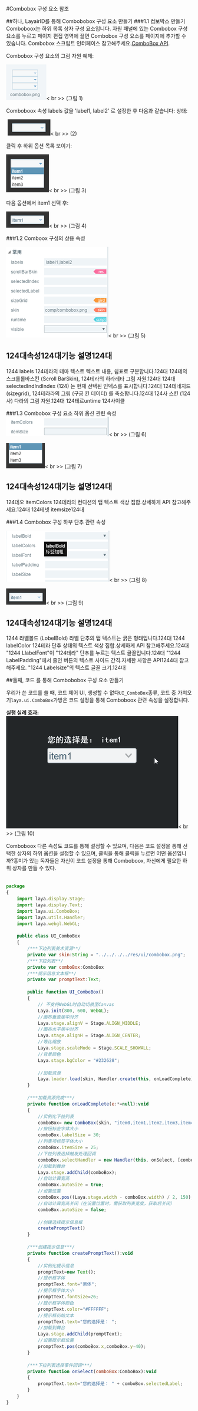 #Combobox 구성 요소 참조



##하나, LayairID를 통해 Combobobox 구성 요소 만들기
###1.1 컴보박스 만들기
Comboboox는 하위 목록 상자 구성 요소입니다.
자원 패널에 있는 Combobox 구성 요소를 누르고 페이지 편집 영역에 끌면 Combobox 구성 요소를 페이지에 추가할 수 있습니다.
Combobox 스크립트 인터페이스 참고해주세요.[ComboBox API](http://layaair.ldc.layabox.com/api/index.html?category=Core&class=laya.ui.ComboBox).

Combobox 구성 요소의 그림 자원 예제:

​![图片0.png](img/1.png)< br >>
(그림 1)

Comboboox 속성 labels 값을 'label1, label2' 로 설정한 후 다음과 같습니다:
상태:



​        ![图片0.png](img/2.png)< br >>
(2)

클릭 후 하위 옵션 목록 보이기:

​![图片0.png](img/3.png)< br >>
(그림 3)

다음 옵션에서 item1 선택 후:

​![图片0.png](img/4.png)< br >>
(그림 4)



###1.2 Comboox 구성의 상용 속성

​![图片0.png](img/5.png)< br >>
(그림 5)

124대**속성**124대**기능 설명**124대
------------------------------------------------------------------------------------------------------------------------------------------------------------------------------------------------------------
1244 labels 124테라의 테마 텍스트 텍스트 내용, 쉼표로 구분합니다.124대
124테의 스크롤롤바스킨 (Scroll BarSkin), 124테라의 하라레타 그림 자원.124대
124대 selectedIndIndIndex (124) 는 현재 선택된 인덱스를 표시합니다.124대
124테네지드 (sizegrid), 124테라라의 그림 (구궁 칸 데이터) 를 축소합니다.124대
124사 스킨 (124사) 다라의 그림 자원.124대
124테르untime
124사이클



 



###1.3 Combobox 구성 요소 하위 옵션 관련 속성
​![图片0.png](img/6.png)< br >>
(그림 6)

​![图片0.png](img/7.png)< br >>
(그림 7)

124대**속성**124대**기능 설명**124대
--------------------------------------------------------------------------------------------------------------------------------------------------------------------------------------------------------------
124테오 itemColors 124테라의 컨디션의 탭 텍스트 색상 집합.상세하게 API 참고해주세요.124대
124테넷 itemsize124대



 

 



###1.4 Combobox 구성 하부 단추 관련 속성

​![图片0.png](img/8.png)< br >>
(그림 8)



​![图片0.png](img/9.png)< br >>
(그림 9)

124대**속성**124대**기능 설명**124대
--------------------------------------------------------------------------------------------------------------------------------------------------------------------------------------------------------------
1244 라벨볼드 (LobelBold) 라벨 단추의 탭 텍스트는 굵은 형태입니다.124대
1244 labelColor  124테라 단추 상태의 텍스트 색상 집합.상세하게 API 참고해주세요.124대
"1244 LlabelFont"이 "124테라" 단추를 누르는 텍스트 글꼴입니다.124대
"1244 LabelPadding"에서 줄인 버튼의 텍스트 사이드 간격.자세한 사항은 API1244대 참고해주세요.
"1244 Labelsize"의 텍스트 글꼴 크기.124대



 



##둘째, 코드 를 통해 Combobobox 구성 요소 만들기

우리가 쓴 코드를 쓸 때, 코드 제어 UI, 생성할 수 없다`UI_ComboBox`종류, 코드 중 가져오기`laya.ui.ComboBox`가방은 코드 설정을 통해 Comboboox 관련 속성을 설정합니다.

**실행 실례 효과:**
​![1](gif/1.gif)< br >>
(그림 10)

Comboboox 다른 속성도 코드를 통해 설정할 수 있으며, 다음은 코드 설정을 통해 선택한 상자의 하위 옵션을 설정할 수 있으며, 클릭을 통해 클릭을 누르면 어떤 옵션입니까?흥미가 있는 독자들은 자신이 코드 설정을 통해 Comboboox, 자신에게 필요한 하위 상자를 만들 수 있다.


```javascript

package
{
	import laya.display.Stage;
	import laya.display.Text;
	import laya.ui.ComboBox;
	import laya.utils.Handler;
	import laya.webgl.WebGL;
	
	public class UI_ComboBox	
	{
		/***下边列表美术资源**/
		private var skin:String = "../../../../res/ui/combobox.png";
		/***下拉列表**/
		private var comboBox:ComboBox 
		/***提示信息文本框**/
		private var promptText:Text;
		
		public function UI_ComboBox() 
		{
			// 不支持WebGL时自动切换至Canvas
			Laya.init(800, 600, WebGL);
			//画布垂直居中对齐
			Laya.stage.alignV = Stage.ALIGN_MIDDLE;
			//画布水平居中对齐
			Laya.stage.alignH = Stage.ALIGN_CENTER;
			//等比缩放
			Laya.stage.scaleMode = Stage.SCALE_SHOWALL;
			//背景颜色
			Laya.stage.bgColor = "#232628";
			
			//加载资源
			Laya.loader.load(skin, Handler.create(this, onLoadComplete));
		}
		
		/***加载资源完成***/
		private function onLoadComplete(e:*=null):void
		{
			//实例化下拉列表
			comboBox= new ComboBox(skin, "item0,item1,item2,item3,item4,item5");
			//按钮标签字体大小
			comboBox.labelSize = 30;
			//列表项标签字体大小
			comboBox.itemSize = 25;
			//下拉列表选择触发处理回调
			comboBox.selectHandler = new Handler(this, onSelect, [comboBox]);
			//加载到舞台
			Laya.stage.addChild(comboBox);
			//自动计算宽高
			comboBox.autoSize = true;
			//设置位置
			comboBox.pos((Laya.stage.width - comboBox.width) / 2, 150);
			//自动计算宽高关闭（在设置位置时，需获取列表宽度，获取后关闭）
			comboBox.autoSize = false;
			
			//创建选择提示信息框
			createPromptText()
		}
		
		/***创建提示信息***/
		private function createPromptText():void
		{
			//实例化提示信息
			promptText=new Text();
			//提示框字体
			promptText.font="黑体";
			//提示框字体大小
			promptText.fontSize=26;
			//提示框字体颜色
			promptText.color="#FFFFFF";
			//提示框初始文本
			promptText.text="您的选择是： ";
			//加载到舞台
			Laya.stage.addChild(promptText);
			//设置提示框位置
			promptText.pos(comboBox.x,comboBox.y-40);
		}
		
		/***下拉列表选择事件回调***/
		private function onSelect(comboBox:ComboBox):void
		{
			promptText.text="您的选择是： " + comboBox.selectedLabel;
		}
	}
}
```


